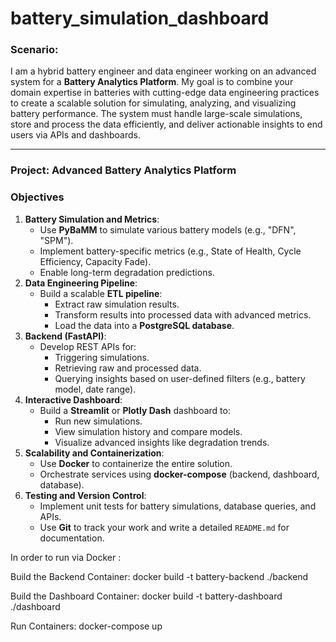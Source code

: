 # battery_simulation_dashboard

### **Scenario**:

I am a hybrid battery engineer and data engineer working on an advanced system for a **Battery Analytics Platform**. My goal is to combine your domain expertise in batteries with cutting-edge data engineering practices to create a scalable solution for simulating, analyzing, and visualizing battery performance. The system must handle large-scale simulations, store and process the data efficiently, and deliver actionable insights to end users via APIs and dashboards.

---

### **Project: Advanced Battery Analytics Platform**

### **Objectives**

1. **Battery Simulation and Metrics**:
    - Use **PyBaMM** to simulate various battery models (e.g., "DFN", "SPM").
    - Implement battery-specific metrics (e.g., State of Health, Cycle Efficiency, Capacity Fade).
    - Enable long-term degradation predictions.
2. **Data Engineering Pipeline**:
    - Build a scalable **ETL pipeline**:
        - Extract raw simulation results.
        - Transform results into processed data with advanced metrics.
        - Load the data into a **PostgreSQL database**.
3. **Backend (FastAPI)**:
    - Develop REST APIs for:
        - Triggering simulations.
        - Retrieving raw and processed data.
        - Querying insights based on user-defined filters (e.g., battery model, date range).
4. **Interactive Dashboard**:
    - Build a **Streamlit** or **Plotly Dash** dashboard to:
        - Run new simulations.
        - View simulation history and compare models.
        - Visualize advanced insights like degradation trends.
5. **Scalability and Containerization**:
    - Use **Docker** to containerize the entire solution.
    - Orchestrate services using **docker-compose** (backend, dashboard, database).
6. **Testing and Version Control**:
    - Implement unit tests for battery simulations, database queries, and APIs.
    - Use **Git** to track your work and write a detailed `README.md` for documentation.



In order to run via Docker :

Build the Backend Container:
docker build -t battery-backend ./backend

Build the Dashboard Container:
docker build -t battery-dashboard ./dashboard

Run Containers:
docker-compose up